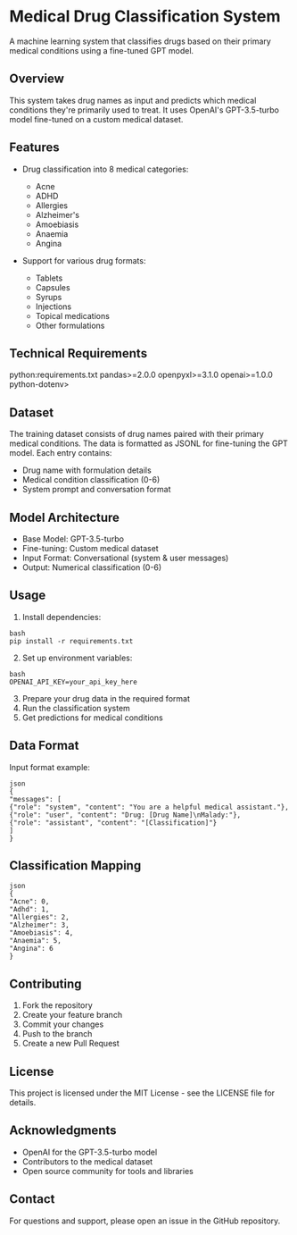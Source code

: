 # Medical Drug Classification System

A machine learning system that classifies drugs based on their primary medical conditions using a fine-tuned GPT model.

## Overview

This system takes drug names as input and predicts which medical conditions they're primarily used to treat. It uses OpenAI's GPT-3.5-turbo model fine-tuned on a custom medical dataset.

## Features

- Drug classification into 8 medical categories:
  - Acne
  - ADHD
  - Allergies
  - Alzheimer's
  - Amoebiasis
  - Anaemia
  - Angina

- Support for various drug formats:
  - Tablets
  - Capsules
  - Syrups
  - Injections
  - Topical medications
  - Other formulations

## Technical Requirements

python:requirements.txt
pandas>=2.0.0
openpyxl>=3.1.0
openai>=1.0.0
python-dotenv>


## Dataset

The training dataset consists of drug names paired with their primary medical conditions. The data is formatted as JSONL for fine-tuning the GPT model. Each entry contains:
- Drug name with formulation details
- Medical condition classification (0-6)
- System prompt and conversation format

## Model Architecture

- Base Model: GPT-3.5-turbo
- Fine-tuning: Custom medical dataset
- Input Format: Conversational (system & user messages)
- Output: Numerical classification (0-6)

## Usage

1. Install dependencies:

```
bash
pip install -r requirements.txt
```


2. Set up environment variables:

```
bash
OPENAI_API_KEY=your_api_key_here
```

3. Prepare your drug data in the required format
4. Run the classification system
5. Get predictions for medical conditions

## Data Format

Input format example:

```
json
{
"messages": [
{"role": "system", "content": "You are a helpful medical assistant."},
{"role": "user", "content": "Drug: [Drug Name]\nMalady:"},
{"role": "assistant", "content": "[Classification]"}
]
}
```

## Classification Mapping

```
json
{
"Acne": 0,
"Adhd": 1,
"Allergies": 2,
"Alzheimer": 3,
"Amoebiasis": 4,
"Anaemia": 5,
"Angina": 6
}
```

## Contributing

1. Fork the repository
2. Create your feature branch
3. Commit your changes
4. Push to the branch
5. Create a new Pull Request

## License

This project is licensed under the MIT License - see the LICENSE file for details.

## Acknowledgments

- OpenAI for the GPT-3.5-turbo model
- Contributors to the medical dataset
- Open source community for tools and libraries

## Contact

For questions and support, please open an issue in the GitHub repository.